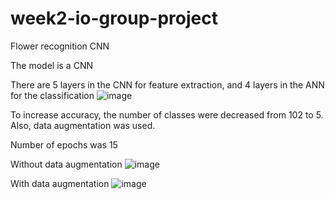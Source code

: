# week2-io-group-project
Flower recognition CNN

The model is a CNN

There are 5 layers in the CNN for feature extraction, and 4 layers in the ANN for the classification
![image](https://user-images.githubusercontent.com/79798013/110780057-4a628380-828a-11eb-9ca9-ec2e0aa753ff.png)

To increase accuracy, the number of classes were decreased from 102 to 5. Also, data augmentation was used.

Number of epochs was 15

Without data augmentation
![image](https://user-images.githubusercontent.com/79798013/110783481-84ce1f80-828e-11eb-8062-2bb9fcc1efb6.png)

With data augmentation
![image](https://user-images.githubusercontent.com/79798013/110783682-c4950700-828e-11eb-932e-20dca8a9c366.png)



